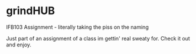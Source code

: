# grindHUB
IFB103 Assignment - literally taking the piss on the naming

Just part of an assignment of a class im gettin' real sweaty for. Check it out and enjoy.
